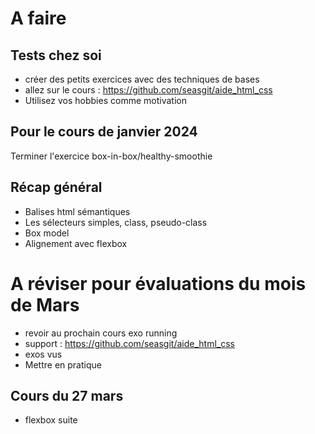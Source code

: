 # A faire
## Tests chez soi
- créer des petits exercices avec des techniques de bases
- allez sur le cours  : https://github.com/seasgit/aide_html_css
- Utilisez vos hobbies comme motivation
## Pour le cours de janvier 2024
Terminer l'exercice box-in-box/healthy-smoothie
## Récap général
- Balises html sémantiques
- Les sélecteurs simples, class, pseudo-class
- Box model 
- Alignement avec flexbox 
# A réviser pour évaluations du mois de Mars
- revoir au prochain cours exo running
- support : https://github.com/seasgit/aide_html_css
- exos vus
- Mettre en pratique

## Cours du 27 mars
- flexbox suite




